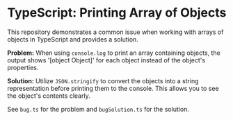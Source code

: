 # TypeScript: Printing Array of Objects
This repository demonstrates a common issue when working with arrays of objects in TypeScript and provides a solution.

**Problem:** When using `console.log` to print an array containing objects, the output shows '[object Object]' for each object instead of the object's properties.

**Solution:** Utilize `JSON.stringify` to convert the objects into a string representation before printing them to the console. This allows you to see the object's contents clearly.

See `bug.ts` for the problem and `bugSolution.ts` for the solution.